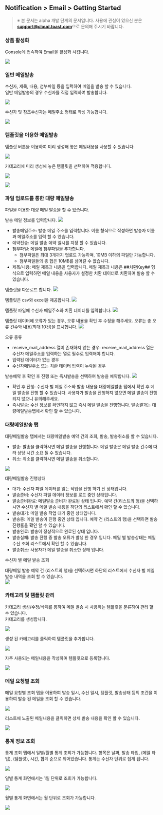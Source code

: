 ## Notification > Email > Getting Started

> ※ 본 문서는 alpha 개발 단계의 문서입니다.
> 사용에 관심이 있으신 분은 **support@cloud.toast.com**으로 문의해 주시기 바랍니다.

### 상품 활성화

Console에 접속하여 Email을 활성화 시킵니다.

![](http://static.toastoven.net/prod_email/email_getting_0420_01.png)

### 일반 메일발송

수신자, 제목, 내용, 첨부파일 등을 입력하여 메일을 발송 할 수 있습니다.  
일반 메일발송의 경우 수신자를 직접 입력하여 발송합니다.  

![](http://static.toastoven.net/prod_email/email_getting_0420_02.png)

수신자 및 참조수신자는 메일주소 형태로 작성 가능합니다.  

![](http://static.toastoven.net/prod_email/email_getting_0420_03.png)

### 템플릿을 이용한 메일발송

템플릿 버튼을 이용하여 미리 생성해 놓은 메일내용을 사용할 수 있습니다.

![](http://static.toastoven.net/prod_email/email_getting_0420_04.png)

카테고리에 미리 생성해 놓은 템플릿을 선택하여 적용합니다.

![](http://static.toastoven.net/prod_email/email_getting_0420_05.png)

![](http://static.toastoven.net/prod_email/email_getting_0420_06.png)

### 파일 업로드를 통한 대량 메일발송

파일을 이용한 대량 메일 발송을 할 수 있습니다.

발송 메일 정보를 입력합니다.
![](http://static.toastoven.net/prod_email/email_getting_0420_07.png)

  - 발송메일주소: 발송 메일 주소를 입력합니다. 이름 <emailAddress> 형식으로 작성하면 발송자 이름과 메일주소를 입력 할 수 있습니다.
  - 예약전송: 메일 발송 예약 일시를 지정 할 수 있습니다.
  - 첨부파일: 메일에 첨부파일을 추가합니다.
    - 첨부파일은 최대 3개까지 업로드 가능하며, 10MB 이하의 파일만 가능합니다.
    - 첨부파일들의 총 합은 10MB를 넘어갈 수 없습니다.
  - 제목/내용: 메일 제목과 내용을 입력합니다. 메일 제목과 내용은 ##치환Key## 형식으로 입력하면 메일 내용을 사용자가 설정한 치환 데이터로 치환하여 발송 할 수 있습니다.

템플릿을 다운로드 합니다.
![](http://static.toastoven.net/prod_email/email_getting_0420_08.png)

템플릿은 csv와 excel을 제공합니다.
![](http://static.toastoven.net/prod_email/email_getting_0420_09.png)

템플릿 파일에 수신자 메일주소와 치환 데이터를 입력합니다.
![](http://static.toastoven.net/prod_email/email_getting_0420_10.png)

템플릿 데이터에 오류가 있는 경우, 오류 내용을 확인 후 수정을 해주세요.
오류는 총 오류 건수와 내용(최대 10건)을 표시합니다.
![](http://static.toastoven.net/prod_email/email_getting_0420_11.png)

오류 종류

  - receive_mail_address 열이 존재하지 않는 경우: receive_mail_address 열은 수신자 메일주소를 입력하는 열로 필수로 입력해야 합니다.
  - 입력된 데이터가 없는 경우
  - 수신자메일주소 또는 치환 데이터 입력이 누락된 경우

발송예약 후 확인 후 진행 또는 즉시발송을 선택하여 발송을 예약합니다.
![](http://static.toastoven.net/prod_email/email_getting_0420_12.png)

  - 확인 후 진행: 수신자 별 메일 주소와 발송 내용을 대량메일발송 탭에서 확인 후 메일 발송을 진행 할 수 있습니다. 사용자가 발송을 진행하지 않으면 메일 발송이 진행되지 않으니 유의해주세요.
  - 즉시발송: 수신 정보를 확인하지 않고 즉시 메일 발송을 진행합니다. 발송결과는 대량메일발송탭에서 확인 할 수 있습니다.

### 대량메일발송 탭
대량메일발송 탭에서는 대량메일발송 예약 건의 조회, 발송, 발송취소를 할 수 있습니다.

  - 발송: 발송을 클릭하시면 메일 발송을 진행합니다. 메일 발송은 메일 발송 건수에 따라 상당 시간 소요 될 수 있습니다.
  - 취소: 취소를 클릭하시면 메일 발송을 취소합니다.

![](http://static.toastoven.net/prod_email/email_getting_0420_13.png)

대량메일발송 진행상태

  - 대기: 수신자 파일 데이터를 읽는 작업을 진행 하기 전 상태입니다.
  - 발송준비: 수신자 파일 데이터 정보를 로드 중인 상태입니다.
  - 발송준비완료: 메일발송 준비가 완료된 상태 입니다. 예약 건(리스트의 행)을 선택하시면  수신자 별 메일 발송 내용을 하단의 리스트에서 확인 할 수 있습니다.
  - 발송대기: 메일 발송 작업 대기 중인 상태입니다.
  - 발송중: 메일 발송이 진행 중인 상태 입니다. 예약 건 (리스트의 행)을 선택하면 발송 진행률을 확인 할 수 있습니다.
  - 발송완료: 발송이 정상적으로 완료된 상태 입니다.
  - 발송실패: 발송 진행 중 발송 오류가 발생 한 경우 입니다. 메일 별 발송상태는 메일 수신 조회 리스트에서 확인 할 수 있습니다.
  - 발송취소: 사용자가 메일 발송을 취소한 상태 입니다.

수신자 별 메일 발송 조회

대량메일 발송 예약 건 (리스트의 행)을 선택하시면 하단의 리스트에서 수신자 별 메일 발송 내역을 조회 할 수 있습니다.  
![](http://static.toastoven.net/prod_email/email_getting_0420_14.png)


### 카테고리 및 템플릿 관리

카테고리 생성/수정/삭제를 통하여 메일 발송 시 사용하는 템플릿을 분류하여 관리 할 수 있습니다.  
카테고리를 생성합니다.  

![](http://static.toastoven.net/prod_email/email_getting_0420_15.png)

생성 된 카테고리를 클릭하여 템플릿을 추가합니다.

![](http://static.toastoven.net/prod_email/email_getting_0420_16.png)

자주 사용되는 메일내용을 작성하여 템플릿으로 등록합니다.

![](http://static.toastoven.net/prod_email/email_getting_0420_17.png)

### 메일 요청별 조회

메일 요청별 조회 탭을 이용하여 발송 일시, 수신 일시, 템플릿, 발송상태 등의 조건을 이용하여 발송 된 메일을 조회 할 수 있습니다.

![](http://static.toastoven.net/prod_email/email_getting_0420_18.png)

리스트에 노출된 메일내용을 클릭하면 상세 발송 내용을 확인 할 수 있습니다.

![](http://static.toastoven.net/prod_email/email_getting_0420_19.png)

### 통계 정보 조회

통계 조회 탭에서 일별/월별 통계 조회가 가능합니다.
항목은 날짜, 발송 타입, (메일 타입), (템플릿), 시간, 합계 순으로 되어있습니다.
통계는 수신자 단위로 집계 됩니다.

![](http://static.toastoven.net/prod_email/email_getting_0420_20.png)

일별 통계 화면에서는 1일 단위로 조회가 가능합니다.

![](http://static.toastoven.net/prod_email/email_getting_0420_21.png)

월별 통계 화면에서는 월 단위로 조회가 가능합니다.

![](http://static.toastoven.net/prod_email/email_getting_0420_22.png)
